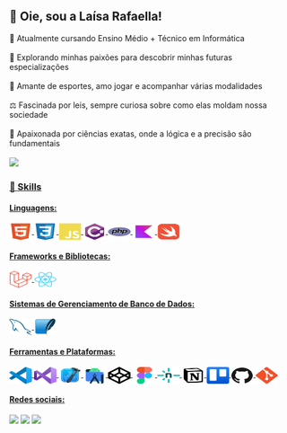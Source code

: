 <h2>👋 Oie, sou a Laísa Rafaella!</h2>
🌱 Atualmente cursando Ensino Médio + Técnico em Informática <br><br>
👀 Explorando minhas paixões para descobrir minhas futuras especializações <br><br>
🏀 Amante de esportes, amo jogar e acompanhar várias modalidades <br><br>
⚖️ Fascinada por leis, sempre curiosa sobre como elas moldam nossa sociedade <br><br>
🧪 Apaixonada por ciências exatas, onde a lógica e a precisão são fundamentais
<br>
<br>

 <div>
    <a href="https://github.com/laisarafaella">
    <img height="180em" src="https://github-readme-stats.vercel.app/api/top-langs/?username=laisarafaella&layout=compact&langs_count=16&theme=dark"/>
  </div>

  <h3>🚀 Skills</h3>
  
  <h4>Linguagens:</h4>
  
  <div style="display: inline_block">
    <img align="center" alt="HTML" height="30" width="40" src="https://raw.githubusercontent.com/devicons/devicon/master/icons/html5/html5-original.svg">
    <img align="center" alt="CSS" height="30" width="40" src="https://raw.githubusercontent.com/devicons/devicon/master/icons/css3/css3-original.svg">
    <img align="center" alt="Js" height="30" width="40" src="https://raw.githubusercontent.com/devicons/devicon/master/icons/javascript/javascript-plain.svg">
    <img align="center" alt="Csharp" height="30" width="40" src="https://raw.githubusercontent.com/devicons/devicon/master/icons/csharp/csharp-original.svg">
    <img align="center" alt="HG-PHP" height="30" width="40" src="https://raw.githubusercontent.com/devicons/devicon/master/icons/php/php-original.svg">
    <img align="center" alt="Kotlin" height="30" width="40" src="https://raw.githubusercontent.com/devicons/devicon/master/icons/kotlin/kotlin-original.svg">
    <img align="center" alt="Swift" height="30" width="40" src="https://raw.githubusercontent.com/devicons/devicon/master/icons/swift/swift-original.svg">
  </div>

  <h4>Frameworks e Bibliotecas:</h4>

  <div style="display: inline_block">
   <img align="center" alt="Laravel" height="30" width="40" src="https://raw.githubusercontent.com/devicons/devicon/master/icons/laravel/laravel-original.svg">
   <img align="center" alt="React" height="30" width="40" src="https://raw.githubusercontent.com/devicons/devicon/master/icons/react/react-original.svg">
  </div>

  <h4>Sistemas de Gerenciamento de Banco de Dados:</h4>

  <div style="display: inline_block">
   <img align="center" alt="MySQL" height="30" width="40" src="https://raw.githubusercontent.com/devicons/devicon/master/icons/mysql/mysql-original.svg">
   <img align="center" alt="Sqlite" height="30" width="40" src="https://raw.githubusercontent.com/devicons/devicon/master/icons/sqlite/sqlite-original.svg">
  </div>

  <h4>Ferramentas e Plataformas:</h4>

  <div style="display: inline_block">
   <img align="center" alt="Visual Studio Code" height="30" width="40" src="https://raw.githubusercontent.com/devicons/devicon/master/icons/vscode/vscode-original.svg">
   <img align="center" alt="Visual Studio" height="30" width="40" src="https://raw.githubusercontent.com/devicons/devicon/master/icons/visualstudio/visualstudio-original.svg">
   <img align="center" alt="Xcode" height="30" width="40" src="https://raw.githubusercontent.com/devicons/devicon/master/icons/xcode/xcode-original.svg">
   <img align="center" alt="Android Studio" height="30" width="40" src="https://raw.githubusercontent.com/devicons/devicon/master/icons/androidstudio/androidstudio-original.svg">
   <img align="center" alt="CodePen" height="30" width="40" src="https://raw.githubusercontent.com/devicons/devicon/master/icons/codepen/codepen-original.svg">
   
   <img align="center" alt="Figma" height="30" width="40" src="https://raw.githubusercontent.com/devicons/devicon/master/icons/figma/figma-original.svg">
   <img align="center" alt="Netlify" height="30" width="40" src="https://raw.githubusercontent.com/devicons/devicon/master/icons/netlify/netlify-original.svg">
   <img align="center" alt="Notion" height="30" width="40" src="https://raw.githubusercontent.com/devicons/devicon/master/icons/notion/notion-original.svg">
   <img align="center" alt="Trello" height="30" width="40" src="https://raw.githubusercontent.com/devicons/devicon/master/icons/trello/trello-original.svg">
   <img align="center" alt="GitHub" height="30" width="40" src="https://raw.githubusercontent.com/devicons/devicon/master/icons/github/github-original.svg">
   <img align="center" alt="Git" height="30" width="40" src="https://raw.githubusercontent.com/devicons/devicon/master/icons/git/git-original.svg">
  </div>
    
<h4>Redes sociais:</h4>
 
  <div style="display: inline_block">
  <a href="https://www.instagram.com/laisarafaella/" target="_blank"><img src="https://img.shields.io/badge/-Instagram-%23E4405F?style=for-the-badge&logo=instagram&logoColor=black" target="_blank"></a>
  <a href="https://www.linkedin.com/in/laisarafaella/" target="_blank"><img src="https://img.shields.io/badge/-LinkedIn-%230077B5?style=for-the-badge&logo=linkedin&logoColor=black"target="_blank"></a>
   <a href="http://laisarafaelladias@gmail.com/" target="_blank"><img src="https://img.shields.io/badge/Gmail-D14836?style=for-the-badge&logo=gmail&logoColor=white" target="_blank""></a>
  </div>

